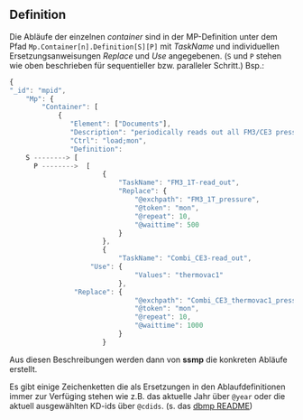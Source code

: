 ## Definition

Die Abläufe der einzelnen _container_ sind in der MP-Definition unter dem Pfad
```Mp.Container[n].Definition[S][P]``` mit _TaskName_ und
individuellen Ersetzungsanweisungen _Replace_ und _Use_
angegebenen. (```S``` und ```P``` stehen wie oben beschrieben für sequentieller
bzw. paralleler Schritt.) Bsp.:

```javascript
{
"_id": "mpid",
    "Mp": {
        "Container": [
            {
               "Element": ["Documents"],
               "Description": "periodically reads out all FM3/CE3 pressure devices",
               "Ctrl": "load;mon",
               "Definition":
    S --------> [
      P -------->  [
                       {
                           "TaskName": "FM3_1T-read_out",
                           "Replace": {
                               "@exchpath": "FM3_1T_pressure",
                               "@token": "mon",
                               "@repeat": 10,
                               "@waittime": 500
                           }
                       },
                       {
                           "TaskName": "Combi_CE3-read_out",
                    "Use": {
                               "Values": "thermovac1"
                           },
                "Replace": {
                               "@exchpath": "Combi_CE3_thermovac1_pressure",
                               "@token": "mon",
                               "@repeat": 10,
                               "@waittime": 1000
                           }
                       }
```

Aus diesen Beschreibungen werden dann von __ssmp__ die konkreten
Abläufe erstellt. 

Es gibt einige Zeichenketten die als Ersetzungen in den Ablaufdefinitionen immer
zur Verfüging stehen wie z.B. das aktuelle Jahr über ```@year``` oder die
aktuell ausgewählten KD-ids über ```@cdids```. (s. das
[dbmp README](https://github.com/wactbprot/dbmp))
